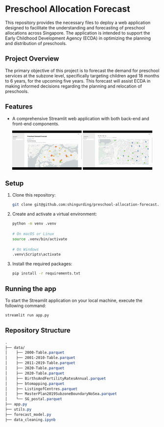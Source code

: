 # Preschool Allocation Forecast

This repository provides the necessary files to deploy a web application designed to facilitate the understanding and forecasting of preschool allocations across Singapore. The application is intended to support the Early Childhood Development Agency (ECDA) in optimizing the planning and distribution of preschools.

## Project Overview

The primary objective of this project is to forecast the demand for preschool services at the subzone level, specifically targeting children aged 18 months to 6 years, for the upcoming five years. This forecast will assist ECDA in making informed decisions regarding the planning and relocation of preschools.

## Features

* A comprehensive Streamlit web application with both back-end and front-end components.

<p align="center">
    <img src="demo/demo1.gif" alt="Demo Video 1" width="45%" />
    <img src="demo/demo2.gif" alt="Demo Video 2" width="45%" />
</p>

## Setup

1. Clone this repository:
    ```bash
    git clone git@github.com:shingurding/preschool-allocation-forecast.git
    ```

2. Create and activate a virtual environment:
    ```bash
    python -m venv .venv

    # On macOS or Linux
    source .venv/bin/activate

    # On Windows
    .venv\Scripts\activate
    ```

3. Install the required packages:
    ```bash
    pip install -r requirements.txt
    ```

## Running the app

To start the Streamlit application on your local machine, execute the following command:
```bash
streamlit run app.py
```

## Repository Structure

```css
.
├── data/
│    ├── 2000-Table.parquet
│    ├── 2001-2010-Table.parquet
│    ├── 2011-2019-Table.parquet
│    ├── 2020-Table.parquet
│    ├── 2020-Table.parquet
│    ├── BirthsAndFertilityRatesAnnual.parquet
│    ├── btomapping.parquet
│    ├── ListingofCentres.parquet
│    ├── MasterPlan2019SubzoneBoundaryNoSea.parquet
│    └── SG_postal.parquet
├── app.py
├── utils.py
├── forecast_model.py
├── data_cleaning.ipynb
```